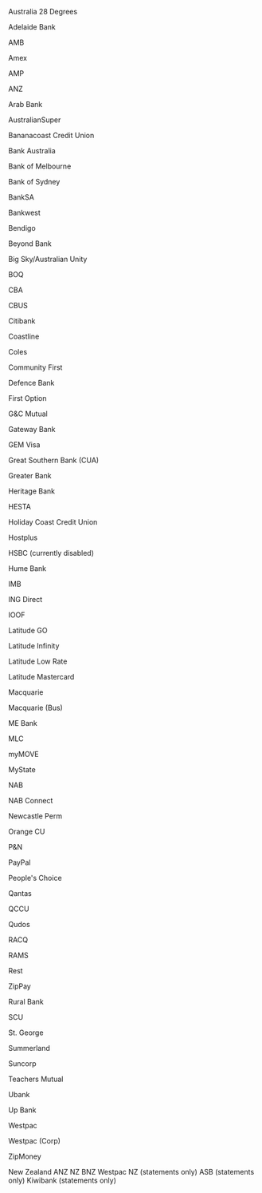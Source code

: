 Australia
28 Degrees

Adelaide Bank

AMB

Amex

AMP

ANZ

Arab Bank

AustralianSuper

Bananacoast Credit Union

Bank Australia

Bank of Melbourne

Bank of Sydney

BankSA

Bankwest

Bendigo

Beyond Bank

Big Sky/Australian Unity

BOQ

CBA

CBUS

Citibank

Coastline

Coles

Community First

Defence Bank

First Option

G&C Mutual

Gateway Bank

GEM Visa

Great Southern Bank (CUA)

Greater Bank

Heritage Bank

HESTA

Holiday Coast Credit Union

Hostplus

HSBC (currently disabled)

Hume Bank

IMB

ING Direct

IOOF

Latitude GO

Latitude Infinity

Latitude Low Rate

Latitude Mastercard

Macquarie

Macquarie (Bus)

ME Bank

MLC

myMOVE

MyState

NAB

NAB Connect

Newcastle Perm

Orange CU

P&N

PayPal

People's Choice 

Qantas

QCCU

Qudos

RACQ

RAMS

Rest

ZipPay

Rural Bank

SCU

St. George

Summerland

Suncorp

Teachers Mutual

Ubank

Up Bank

Westpac

Westpac (Corp)

ZipMoney

 

 

New Zealand 
ANZ NZ
BNZ
Westpac NZ (statements only)
ASB (statements only)
Kiwibank (statements only)
